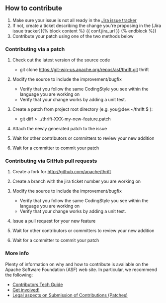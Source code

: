 ## How to contribute

 1. Make sure your issue is not all ready in the [Jira issue tracker]()
 1. If not, create a ticket describing the change you're proposing in the [Jira issue tracker]({% block content %} {{ conf.jira_url }} {% endblock %})
 1. Contribute your patch using one of the two methods below
 
### Contributing via a patch
 
1. Check out the latest version of the source code
	
	* git clone https://git-wip-us.apache.org/repos/asf/thrift.git thrift 

1. Modify the source to include the improvement/bugfix
	
	* Verify that you follow the same CodingStyle you see within the language you are working on
	* Verify that your change works by adding a unit test.

1. Create a patch from project root directory (e.g. you@dev:~/thrift $ ):
	
	* git diff > ../thrift-XXX-my-new-feature.patch

1. Attach the newly generated patch to the issue
1. Wait for other contributors or committers to review your new addition
1. Wait for a committer to commit your patch
 
### Contributing via GitHub pull requests

1. Create a fork for http://github.com/apache/thrift
1. Create a branch with the jira ticket number you are working on
1. Modify the source to include the improvement/bugfix
	
	* Verify that you follow the same CodingStyle you see within the language you are working on
	* Verify that your change works by adding a unit test. 

1. Issue a pull request for your new feature
1. Wait for other contributors or committers to review your new addition
1. Wait for a committer to commit your patch

### More info
 
 Plenty of information on why and how to contribute is available on the Apache Software Foundation (ASF) web site. In particular, we recommend the following:
 
 * [Contributors Tech Guide](http://www.apache.org/dev/contributors)
 * [Get involved!](http://www.apache.org/foundation/getinvolved.html)
 * [Legal aspects on Submission of Contributions (Patches)](http://www.apache.org/licenses/LICENSE-2.0.html#contributions)
